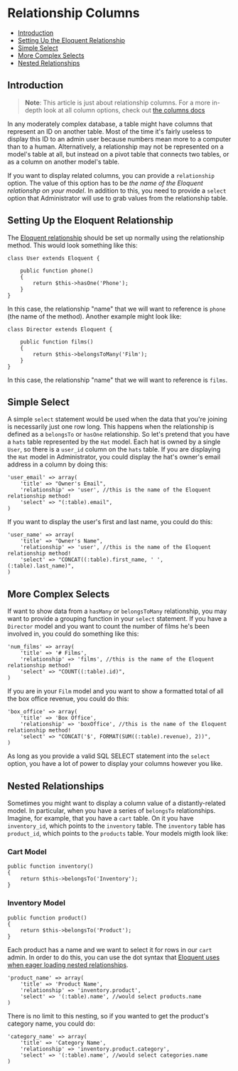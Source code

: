 # Relationship Columns

- [Introduction](#introduction)
- [Setting Up the Eloquent Relationship](#setting-up-the-eloquent-relationship)
- [Simple Select](#simple-select)
- [More Complex Selects](#more-complex-selects)
- [Nested Relationships](#nested-relationships)

<a name="introduction"></a>
## Introduction

> **Note**: This article is just about relationship columns. For a more in-depth look at all column options, check out [the columns docs](/docs/columns)

In any moderately complex database, a table might have columns that represent an ID on another table. Most of the time it's fairly useless to display this ID to an admin user because numbers mean more to a computer than to a human. Alternatively, a relationship may not be represented on a model's table at all, but instead on a pivot table that connects two tables, or as a column on another model's table.

If you want to display related columns, you can provide a `relationship` option. The value of this option has to be *the name of the Eloquent relationshp on your model*. In addition to this, you need to provide a `select` option that Administrator will use to grab values from the relationship table.

<a name="setting-up-the-eloquent-relationship"></a>
## Setting Up the Eloquent Relationship

The [Eloquent relationship](http://laravel.com/docs/eloquent#relationships) should be set up normally using the relationship method. This would look something like this:

	class User extends Eloquent {

		public function phone()
		{
			return $this->hasOne('Phone');
		}
	}

In this case, the relationship "name" that we will want to reference is `phone` (the name of the method). Another example might look like:

	class Director extends Eloquent {

		public function films()
		{
			return $this->belongsToMany('Film');
		}
	}

In this case, the relationship "name" that we will want to reference is `films`.

<a name="simple-select"></a>
## Simple Select

A simple `select` statement would be used when the data that you're joining is necessarily just one row long. This happens when the relationship is defined as a `belongsTo` or `hasOne` relationship. So let's pretend that you have a `hats` table represented by the `Hat` model. Each hat is owned by a single `User`, so there is a `user_id` column on the `hats` table. If you are displaying the `Hat` model in Administrator, you could display the hat's owner's email address in a column by doing this:

	'user_email' => array(
		'title' => "Owner's Email",
		'relationship' => 'user', //this is the name of the Eloquent relationship method!
		'select' => "(:table).email",
	)

If you want to display the user's first and last name, you could do this:

	'user_name' => array(
		'title' => "Owner's Name",
		'relationship' => 'user', //this is the name of the Eloquent relationship method!
		'select' => "CONCAT((:table).first_name, ' ', (:table).last_name)",
	)

<a name="more-complex-selects"></a>
## More Complex Selects

If want to show data from a `hasMany` or `belongsToMany` relationship, you may want to provide a grouping function in your `select` statement. If you have a `Director` model and you want to count the number of films he's been involved in, you could do something like this:

	'num_films' => array(
		'title' => '# Films',
		'relationship' => 'films', //this is the name of the Eloquent relationship method!
		'select' => "COUNT((:table).id)",
	)

If you are in your `Film` model and you want to show a formatted total of all the box office revenue, you could do this:

	'box_office' => array(
		'title' => 'Box Office',
		'relationship' => 'boxOffice', //this is the name of the Eloquent relationship method!
		'select' => "CONCAT('$', FORMAT(SUM((:table).revenue), 2))",
	)

As long as you provide a valid SQL SELECT statement into the `select` option, you have a lot of power to display your columns however you like.

<a name="nested-relationships"></a>
## Nested Relationships

Sometimes you might want to display a column value of a distantly-related model. In particular, when you have a series of `belongsTo` relationships. Imagine, for example, that you have a `cart` table. On it you have `inventory_id`, which points to the `inventory` table. The `inventory` table has `product_id`, which points to the `products` table. Your models migth look like:

### Cart Model
	public function inventory()
	{
		return $this->belongsTo('Inventory');
	}

### Inventory Model
	public function product()
	{
		return $this->belongsTo('Product');
	}

Each product has a name and we want to select it for rows in our `cart` admin. In order to do this, you can use the dot syntax that [Eloquent uses when eager loading nested relationships](http://laravel.com/docs/eloquent#eager-loading).

	'product_name' => array(
		'title' => 'Product Name',
		'relationship' => 'inventory.product',
		'select' => '(:table).name', //would select products.name
	)

There is no limit to this nesting, so if you wanted to get the product's category name, you could do:

	'category_name' => array(
		'title' => 'Category Name',
		'relationship' => 'inventory.product.category',
		'select' => '(:table).name', //would select categories.name
	)